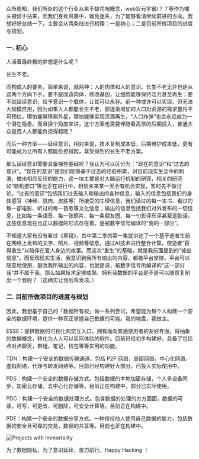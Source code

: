 众所周知，我们所处的这个行业从来不缺花哨概念，web3/元宇宙/？？等作为噱头被信手拈来，而我们身处风暴中，难免迷失，为了能够看清继续前进的方向，我想好好总结一下，主要会从两条线进行梳理：一是初心；二是目前所做项目的进度与规划。


### 一. 初心


人活着最终极的梦想是什么呢？

长生不老。


而构成人的要素，简单来说，就两种：人的肉体和人的意识。长生不老无非也是从这两个方向下手，要不就改造肉体，修改基因，让细胞能够保持活力甚至再生；要不就延续意识，给予意识一个载体，让其可以永存。前一种或许可以实现，但无法大规模应用，因为如果人人都能长生不老，那逐渐增加的人口对资源的需求量将不可预估，哪怕能够移居外星，哪怕能够实现资源再生，“人口炸弹”也会永远成为一个潜在隐患。而且换个角度来讲，这个方案也需要伴随着高昂的后期投入，普通大众是否人人都能负担得起呢？


而后一种方案——延续意识，相对来说，技术复制成本低，后期维护成本低，更有可能成为让所有人都能负担得起，享受得到的长生不老方案。


那么延续意识需要具备哪些基础呢？我认为可以区分为：“现在的意识”和“过去的意识”。“现在的意识”是我们能够基于过去的经验积累，对目前现实生活中的刺激，做出相应反应的能力，这一块主要是对大脑运行机制的研究，相关的研究如“脑机接口”等也正在进行中，相信未来某一天会有机会实现，暂时先不做讨论。“过去的意识”包括我们过去输入和输出的各种信息，输入的信息包括我们的身体感官（神经、肌肉、皮肤等）所接受的生理信息，我们读过的每一本书、看过的每一部电影、听过的每一首歌等文化信息；输出的信息包括我们对外发布的一切信息，比如每一条语音、每一张照片、每一条朋友圈、每一句影评乐评甚至是脏话，这些信息现在也正以数据的形式存在着，是被数字信号编译的“我的一部分”。


不知道大家有没有看过《黑镜》，其中第二季的第一集就讲述了一个基于逝者生前在网络上发布的文字、照片、视频等信息，通过AI技术进行整合计算，使逝者“获得重生”以陪伴在爱人身边的故事。而这次“重生”的基础，就是我前面提到的“输出信息”。而反观现实生活，我意识到我所有输出的内容，都被平台掌控，平台可以随意地使用、删改我所输出的内容，也就是说，被数字信号所编译的“这一部分我”并不属于我。那么如果技术足够成熟，拥有我数据的平台是不是可以随意复制出一个我呢？（这确实让我后背发凉。）


### 二. 目前所做项目的进度与规划


因此，我想基于自己的「数据所有权」做一系列尝试，希望能为每个人构建一个安全的数据环境，提供一种真正掌握自己数据的可能。我的地盘，我做主。


ESSE：提供数据的可视化和交互入口。拥有面向普通使用者的友好界面，将抽象的数据概念，转化为人人可以实际体验的软件。目前已经初步构建好，具备了包括点对点聊天，群组，笔记，钱包等等实用的功能。


TDN：构建一个安全的数据传输通道。包括 P2P 网络，局部网络，中心化网络，虚拟网络，代理与转发网络等。目前已经构建好大部分，已投入实际使用中。


PDS：构建一个安全的数据存储方式。包括数据的本地加密存储，个人多设备同步，加密云存储，去中心化存储等。目前正在构建中，部分已实际使用。


PDC：构建一个安全的数据处理方式。包含数据的处理的方方面面，数据的可读，可写，可更改，可删除，可安全计算等。目前正在构建中。


PDE：构建一个安全的数据分享方式。一种授权他人使用自己数据的能力，包括数据的安全且可靠的交易，数据的共享等。目前也正在构建中。

![Projects with Immortality](https://docs.cympletech.com/what-we-are-doing_zh.png)

为了数据隐私，为了意识延续，奋力前行。Happy Hacking ！
